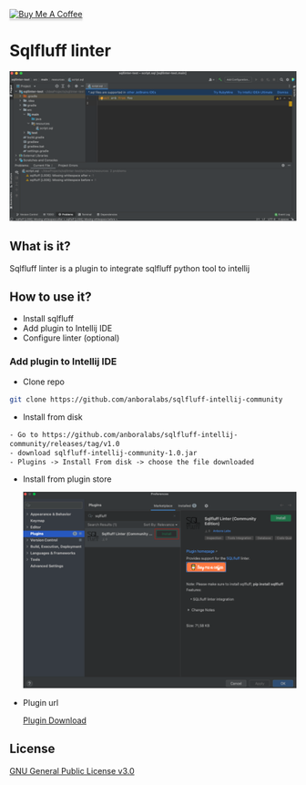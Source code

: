 <a href="https://www.buymeacoffee.com/dalgarins" target="_blank"><img src="https://www.buymeacoffee.com/assets/img/custom_images/orange_img.png" alt="Buy Me A Coffee" style="height: 41px !important;width: 174px !important;box-shadow: 0px 3px 2px 0px rgba(190, 190, 190, 0.5) !important;-webkit-box-shadow: 0px 3px 2px 0px rgba(190, 190, 190, 0.5) !important;" ></a>

# Sqlfluff linter

![Sqlfluff](/images/sqlfluff.png)

## What is it?

Sqlfluff linter is a plugin to integrate sqlfluff python tool to intellij

## How to use it?

- Install sqlfluff
- Add plugin to Intellij IDE
- Configure linter (optional)

### Add plugin to Intellij IDE

- Clone repo

```sh
git clone https://github.com/anboralabs/sqlfluff-intellij-community
```

- Install from disk

```
- Go to https://github.com/anboralabs/sqlfluff-intellij-community/releases/tag/v1.0
- download sqlfluff-intellij-community-1.0.jar
- Plugins -> Install From disk -> choose the file downloaded
```

- Install from plugin store

  ![Market Place](/images/marketplace.png)

- Plugin url

  [Plugin Download](https://plugins.jetbrains.com/plugin/20494-sqlfluff-linter-community-edition-)

## License

[GNU General Public License v3.0](https://github.com/anboralabs/sqlfluff-intellij-community/blob/master/LICENSE)
